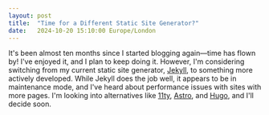 ```yaml
---
layout: post
title:  "Time for a Different Static Site Generator?"
date:   2024-10-20 15:10:00 Europe/London
---
```


It's been almost ten months since I started blogging again—time has flown by! I've enjoyed it, and I plan to keep doing it. However, I'm considering switching from my current static site generator, [Jekyll](https://jekyllrb.com/), to something more actively developed. While Jekyll does the job well, it appears to be in maintenance mode, and I've heard about performance issues with sites with more pages. I'm looking into alternatives like [11ty](https://www.11ty.dev/), [Astro](https://astro.build/), and [Hugo](https://gohugo.io/), and I'll decide soon.
